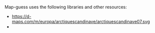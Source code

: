 Map-guess uses the following libraries and other resources:
- https://d-maps.com/m/europa/arctiquescandinave/arctiquescandinave07.svg
- 
